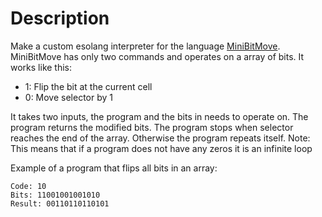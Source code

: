 # Description

Make a custom esolang interpreter for the language [MiniBitMove](http://esolangs.org/wiki/MiniBitMove). MiniBitMove has only two commands and operates on a array of bits. It works like this:

- 1: Flip the bit at the current cell
- 0: Move selector by 1

It takes two inputs, the program and the bits in needs to operate on. The program returns the modified bits. The program stops when selector reaches the end of the array. Otherwise the program repeats itself. Note: This means that if a program does not have any zeros it is an infinite loop

Example of a program that flips all bits in an array:

```
Code: 10
Bits: 11001001001010
Result: 00110110110101
```